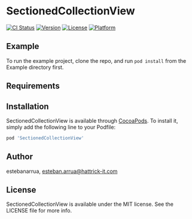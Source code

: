 # SectionedCollectionView

[![CI Status](https://img.shields.io/travis/estebanarrua/SectionedCollectionView.svg?style=flat)](https://travis-ci.org/estebanarrua/SectionedCollectionView)
[![Version](https://img.shields.io/cocoapods/v/SectionedCollectionView.svg?style=flat)](https://cocoapods.org/pods/SectionedCollectionView)
[![License](https://img.shields.io/cocoapods/l/SectionedCollectionView.svg?style=flat)](https://cocoapods.org/pods/SectionedCollectionView)
[![Platform](https://img.shields.io/cocoapods/p/SectionedCollectionView.svg?style=flat)](https://cocoapods.org/pods/SectionedCollectionView)

## Example

To run the example project, clone the repo, and run `pod install` from the Example directory first.

## Requirements

## Installation

SectionedCollectionView is available through [CocoaPods](https://cocoapods.org). To install
it, simply add the following line to your Podfile:

```ruby
pod 'SectionedCollectionView'
```

## Author

estebanarrua, esteban.arrua@hattrick-it.com

## License

SectionedCollectionView is available under the MIT license. See the LICENSE file for more info.
